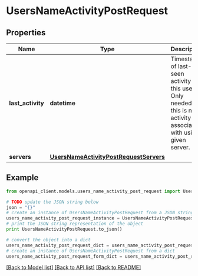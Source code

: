 # UsersNameActivityPostRequest


## Properties

Name | Type | Description | Notes
------------ | ------------- | ------------- | -------------
**last_activity** | **datetime** | Timestamp of last-seen activity for this user. Only needed if this is not activity associated with using a given server.  | [optional] 
**servers** | [**UsersNameActivityPostRequestServers**](UsersNameActivityPostRequestServers.md) |  | [optional] 

## Example

```python
from openapi_client.models.users_name_activity_post_request import UsersNameActivityPostRequest

# TODO update the JSON string below
json = "{}"
# create an instance of UsersNameActivityPostRequest from a JSON string
users_name_activity_post_request_instance = UsersNameActivityPostRequest.from_json(json)
# print the JSON string representation of the object
print UsersNameActivityPostRequest.to_json()

# convert the object into a dict
users_name_activity_post_request_dict = users_name_activity_post_request_instance.to_dict()
# create an instance of UsersNameActivityPostRequest from a dict
users_name_activity_post_request_form_dict = users_name_activity_post_request.from_dict(users_name_activity_post_request_dict)
```
[[Back to Model list]](../README.md#documentation-for-models) [[Back to API list]](../README.md#documentation-for-api-endpoints) [[Back to README]](../README.md)


